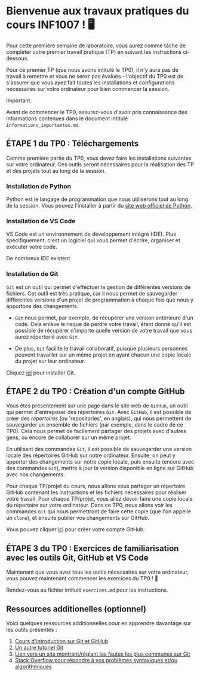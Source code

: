 # Bienvenue aux travaux pratiques du cours INF1007 ! 🖥️

Pour cette première semaine de laboratoire, vous aurez comme tâche de compléter votre premier travail pratique (TP) en suivant les instructions ci-dessous. 

Pour ce premier TP (que nous avons intitulé le TP0), il n'y aura pas de travail à remettre et vous ne serez pas évalués - l'objectif du TP0 est de s'assurer que vous ayez fait toutes les installations et configurations nécessaires sur votre ordinateur pour bien commencer la session. 

> [!IMPORTANT]
> Avant de commencer le TP0, assurez-vous d'avoir pris connaissance des informations contenues dans le document intitulé `informations_importantes.md`. 

## ÉTAPE 1 du TP0 : Téléchargements

Comme première partie du TP0, vous devez faire les installations suivantes sur votre ordinateur. Ces outils seront nécessaires pour la réalisation des TP et des projets tout au long de la session.

### Installation de Python

Python est le langage de programmation que nous utiliserons tout au long de la session. Vous pouvez l'installer à partir du [site web officiel de Python](https://www.python.org/downloads/). 

### Installation de VS Code

VS Code est un environnement de développement intégré (IDE). Plus spécifiquement, c'est un logiciel qui vous permet d'écrire, organiser et exécuter votre code. 

De nombreux IDE existent. 

### Installation de Git

`Git` est un outil qui permet d'effectuer la gestion de différentes versions de fichiers. Cet outil est très pratique, car il nous permet de sauvegarder différentes versions d'un projet de programmation à chaque fois que nous y apportons des changements. 

- `Git` nous permet, par exemple, de récupérer une version antérieure d'un code. Cela enlève le risque de perdre votre travail, étant donné qu'il est possible de récupérer n'importe quelle version de votre travail que vous aurez répertorié avec `Git`. 

- De plus, `Git` facilite le travail collaboratif, puisque plusieurs personnes peuvent travailler sur un même projet en ayant chacun une copie locale du projet sur leur ordinateur.

Cliquez [ici](https://git-scm.com/) pour installer Git.

## ÉTAPE 2 du TP0 : Création d'un compte GitHub 

Vous êtes présentement sur une page dans le site web de `GitHub`, un outil qui permet d'entreposer des répertoires `Git`. Avec `GitHub`, il est possible de créer des *répertoires* (ou 'repositories', en anglais), qui nous permettent de sauvegarder un ensemble de fichiers (par exemple, dans le cadre de ce TP0). Cela nous permet de facilement partager des projets avec d'autres gens, ou encore de collaborer sur un même projet. 

En utilisant des commandes `Git`, il est possible de sauvegarder une version locale des répertoires GitHub sur notre ordinateur. Ensuite, on peut y apporter des changements sur notre copie locale, puis ensuite (encore avec des commandes `Git`), mettre à jour la version disponible en ligne sur GitHub avec nos changements. 

Pour chaque TP/projet du cours, nous allons vous partager un répertoire GitHub contenant les instructions et les fichiers nécessaires pour réaliser votre travail. Pour chaque TP/projet, vous allez devoir faire une copie locale du répertoire sur votre ordinateur. Dans ce TP0, nous allons voir les commandes `Git` qui nous permettront de faire cette copie (que l'on appelle un `clone`), et ensuite publier vos changements sur GitHub. 

Vous pouvez cliquer [ici](https://github.com) pour créer votre compte GitHub. 

## ÉTAPE 3 du TP0 : Exercices de familiarisation avec les outils Git, GitHub et VS Code

Maintenant que vous avez tous les outils nécessaires sur votre ordinateur, vous pouvez maintenant commencer les exercices du TP0 ! :tada:

Rendez-vous au fichier intitulé `exercices.md` pour les instructions. 

## Ressources additionelles (optionnel)

Voici quelques ressources additionnelles pour en apprendre davantage sur les outils présentés :

1. [Cours d'introduction sur Git et GitHub](https://emdupre.github.io/git-course/)
2. [Un autre tutoriel Git](https://www.w3schools.com/git/)
3. [Lien vers un site montrant/réglant les fautes les plus communes sur Git](https://dangitgit.com/)
4. [Stack Overflow pour répondre à vos problèmes syntaxiques et/ou algorithmiques](https://stackoverflow.com/)









